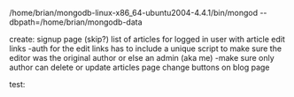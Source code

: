 /home/brian/mongodb-linux-x86_64-ubuntu2004-4.4.1/bin/mongod --dbpath=/home/brian/mongodb-data

create:
    signup page (skip?)
    <!-- compose page -->
    <!-- login page -->
    <!-- article rendering
    projects -->
    list of articles for logged in user with article edit links
        -auth for the edit links has to include a unique script to make sure the editor was the original author or else an admin (aka me)
        -make sure only author can delete or update articles
    <!-- update top nav to:
        -display 'Log In' if no Auth token present
        -display user's name if token present
        -dropdown on hover with:
            +'My Articles'
            +'New Article'
            +'Log Out' -->
    page change buttons on blog page

test:
    <!-- composition -->
    <!-- user auth -->